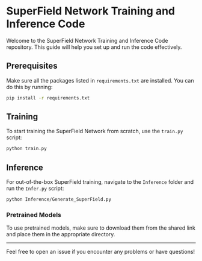 # SuperField Network Training and Inference Code

Welcome to the SuperField Network Training and Inference Code repository. This guide will help you set up and run the code effectively.

## Prerequisites

Make sure all the packages listed in `requirements.txt` are installed. You can do this by running:

```bash
pip install -r requirements.txt
```

## Training

To start training the SuperField Network from scratch, use the `train.py` script:

```bash
python train.py
```

## Inference

For out-of-the-box SuperField training, navigate to the `Inference` folder and run the `Infer.py` script:

```bash
python Inference/Generate_SuperField.py
```

### Pretrained Models

To use pretrained models, make sure to download them from the shared link and place them in the appropriate directory.

---

Feel free to open an issue if you encounter any problems or have questions!
